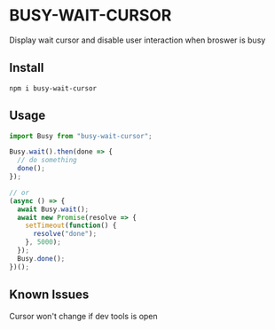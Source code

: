 # BUSY-WAIT-CURSOR

Display wait cursor and disable user interaction when broswer is busy

## Install

```
npm i busy-wait-cursor
```

## Usage

```javascript
import Busy from "busy-wait-cursor";

Busy.wait().then(done => {
  // do something
  done();
});

// or
(async () => {
  await Busy.wait();
  await new Promise(resolve => {
    setTimeout(function() {
      resolve("done");
    }, 5000);
  });
  Busy.done();
})();
```

## Known Issues

Cursor won't change if dev tools is open
